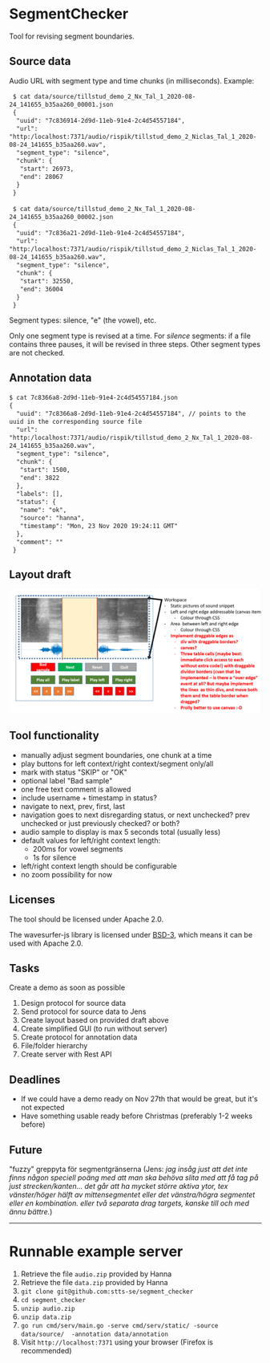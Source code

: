 
# SegmentChecker

Tool for revising segment boundaries.

## Source data

Audio URL with segment type and time chunks (in milliseconds). Example:

    
     $ cat data/source/tillstud_demo_2_Nx_Tal_1_2020-08-24_141655_b35aa260_00001.json 
     {
      "uuid": "7c836914-2d9d-11eb-91e4-2c4d54557184",
      "url": "http:/localhost:7371/audio/rispik/tillstud_demo_2_Niclas_Tal_1_2020-08-24_141655_b35aa260.wav",
      "segment_type": "silence",
      "chunk": {
       "start": 26973,
       "end": 28067
      }
     }
     
     $ cat data/source/tillstud_demo_2_Nx_Tal_1_2020-08-24_141655_b35aa260_00002.json 
     {
      "uuid": "7c836a21-2d9d-11eb-91e4-2c4d54557184",
      "url": "http:/localhost:7371/audio/rispik/tillstud_demo_2_Niclas_Tal_1_2020-08-24_141655_b35aa260.wav",
      "segment_type": "silence",
      "chunk": {
       "start": 32550,
       "end": 36004
      }
     }



Segment types: silence, "e" (the vowel), etc.

Only one segment type is revised at a time. For _silence_ segments: if a file contains three pauses, it will be revised in three steps. Other segment types are not checked.

## Annotation data

    $ cat 7c8366a8-2d9d-11eb-91e4-2c4d54557184.json 
    {
      "uuid": "7c8366a8-2d9d-11eb-91e4-2c4d54557184", // points to the uuid in the corresponding source file
      "url": "http:/localhost:7371/audio/rispik/tillstud_demo_2_Nx_Tal_1_2020-08-24_141655_b35aa260.wav",
      "segment_type": "silence",
      "chunk": {
       "start": 1500,
       "end": 3822
      },
      "labels": [],
      "status": {
       "name": "ok",
       "source": "hanna",
       "timestamp": "Mon, 23 Nov 2020 19:24:11 GMT"
      },
      "comment": ""
     }


## Layout draft

<img src="layout_draft.png">

## Tool functionality

* manually adjust segment boundaries, one chunk at a time
* play buttons for left context/right context/segment only/all
* mark with status "SKIP" or "OK"
* optional label "Bad sample"
* one free text comment is allowed
* include username + timestamp in status?
* navigate to next, prev, first, last
* navigation goes to next disregarding status, or next unchecked? prev unchecked or just previously checked? or both?
* audio sample to display is max 5 seconds total (usually less)
* default values for left/right context length:
  - 200ms for vowel segments
  - 1s for silence 
* left/right context length should be configurable
* no zoom possibility for now

## Licenses
The tool should be licensed under Apache 2.0.

The wavesurfer-js library is licensed under [BSD-3](https://opensource.org/licenses/BSD-3-Clause), which means it can be used with Apache 2.0.

## Tasks
Create a demo as soon as possible

1. Design protocol for source data
2. Send protocol for source data to Jens
3. Create layout based on provided draft above
4. Create simplified GUI (to run without server)
5. Create protocol for annotation data
6. File/folder hierarchy
7. Create server with Rest API

## Deadlines 
* If we could have a demo ready on Nov 27th that would be great, but it's not expected
* Have something usable ready before Christmas (preferably 1-2 weeks before)

## Future
"fuzzy" greppyta för segmentgränserna (Jens: _jag insåg just att det inte finns någon speciell poäng med att man ska behöva slita med att få tag på just strecken/kanten... det går att ha mycket större aktiva ytor, tex vänster/höger hälft av mittensegmentet eller det vänstra/högra segmentet eller en kombination. eller två separata drag targets, kanske till och med ännu bättre._)


---

# Runnable example server

1. Retrieve the file `audio.zip` provided by Hanna
2. Retrieve the file `data.zip` provided by Hanna
3. `git clone git@github.com:stts-se/segment_checker`
4. `cd segment_checker`
5. `unzip audio.zip`
6. `unzip data.zip`
7. `go run cmd/serv/main.go -serve cmd/serv/static/ -source data/source/  -annotation data/annotation`
8. Visit `http://localhost:7371` using your browser (Firefox is recommended)
